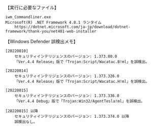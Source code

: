 【実行に必要なファイル】

	iwm_Commandliner.exe
	Microsoft(R) .NET Framework 4.8.1 ランタイム
		https://dotnet.microsoft.com/ja-jp/download/dotnet-framework/thank-you/net481-web-installer

【Windows Defender 誤検出メモ】

	[20220810]
		セキュリティインテリジェンスのバージョン: 1.373.80.0
		「Ver.4.4 Release」版で「Trojan:Script/Wacatac.B!ml」を誤検出。

	[20220814]
		セキュリティインテリジェンスのバージョン: 1.373.326.0
		「Ver.4.4 Release」版で「Trojan:Script/Wacatac.H!ml」を誤検出。

	[20220815]
		セキュリティインテリジェンスのバージョン: 1.373.336.0
		「Ver.4.4 Debug」版で「Trojan:Win32/AgentTesla!ml」を誤検出。

	[20220815] 以降
		セキュリティインテリジェンスのバージョン: 1.373.374.0 以降
		誤検出なし。
